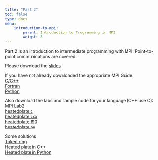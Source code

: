 ```yaml
---
title: "Part 2"
toc: false
type: docs
menu:      
    introduction-to-mpi:
        parent: Introduction to Programming in MPI
        weight: 3
---
```


Part 2 is an introduction to intermediate programming with MPI. Point-to-point communications are covered.

Please download the [slides](/files/MPI_2.pdf)

If you have not already downloaded the appropriate MPI Guide:
<br>
[C/C++](/files/MPI_Guide_C.pdf)
<br>
[Fortran](/files/MPI_Guide_Fortran.pdf)
<br>
[Python](/files/MPI_Guide_mpi4py.pdf)


Also download the labs and sample code for your language (C++ use C):
<br>
[MPI Lab2](/files/MPI_Lab2.pdf)
<br>
[heatedplate.c](/files/heatedplate.c)
<br>
[heatedplate.cxx](/code/heatedplate.cxx)
<br>
[heatedplate.f90](/code/heatedplate.f90)
<br>
[heatedplate.py](/code/heatedplate.py)

Some solutions
<br>
[Token ring](/code/ring.py)
<br>
[Heated plate in C++](/code/mpiheatedplate.cxx)
<br>
[Heated plate in Python](/code/mpiheatedplate.py)
